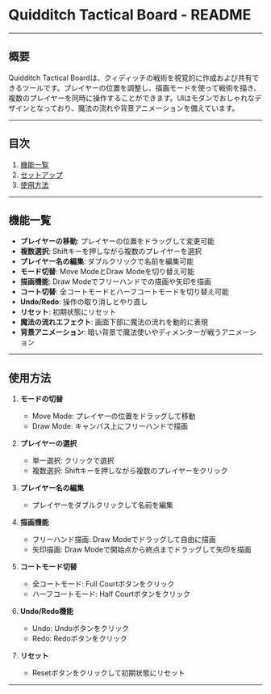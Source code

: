 # Quidditch Tactical Board - README

---

## 概要

Quidditch Tactical Boardは、クィディッチの戦術を視覚的に作成および共有できるツールです。プレイヤーの位置を調整し、描画モードを使って戦術を描き、複数のプレイヤーを同時に操作することができます。UIはモダンでおしゃれなデザインとなっており、魔法の流れや背景アニメーションを備えています。

---

## 目次

1. [機能一覧](#機能一覧)
2. [セットアップ](#セットアップ)
3. [使用方法](#使用方法)

---

## 機能一覧

- **プレイヤーの移動**: プレイヤーの位置をドラッグして変更可能
- **複数選択**: Shiftキーを押しながら複数のプレイヤーを選択
- **プレイヤー名の編集**: ダブルクリックで名前を編集可能
- **モード切替**: Move ModeとDraw Modeを切り替え可能
- **描画機能**: Draw Modeでフリーハンドでの描画や矢印を描画
- **コート切替**: 全コートモードとハーフコートモードを切り替え可能
- **Undo/Redo**: 操作の取り消しとやり直し
- **リセット**: 初期状態にリセット
- **魔法の流れエフェクト**: 画面下部に魔法の流れを動的に表現
- **背景アニメーション**: 暗い背景で魔法使いやディメンターが戦うアニメーション

---

## 使用方法

1. **モードの切替**
    - Move Mode: プレイヤーの位置をドラッグして移動
    - Draw Mode: キャンバス上にフリーハンドで描画

2. **プレイヤーの選択**
    - 単一選択: クリックで選択
    - 複数選択: Shiftキーを押しながら複数のプレイヤーをクリック

3. **プレイヤー名の編集**
    - プレイヤーをダブルクリックして名前を編集

4. **描画機能**
    - フリーハンド描画: Draw Modeでドラッグして自由に描画
    - 矢印描画: Draw Modeで開始点から終点までドラッグして矢印を描画

5. **コートモード切替**
    - 全コートモード: Full Courtボタンをクリック
    - ハーフコートモード: Half Courtボタンをクリック

6. **Undo/Redo機能**
    - Undo: Undoボタンをクリック
    - Redo: Redoボタンをクリック

7. **リセット**
    - Resetボタンをクリックして初期状態にリセット

---